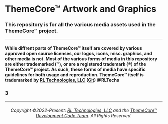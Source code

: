 # ThemeCore™ Artwork and Graphics

### This repository is for all the various media assets used in the ThemeCore™ project.

---

 #### While diffrent parts of ThemeCore™ itself are covered by various approved open source licenses, our logos, icons, misc. graphics, and other media is not. Most of the various forms of media in this repository are either trademarked (™), or are a registered trademark (®) of the ThemeCore™ project. As such, these forms of media have specific guidelines for both usage and reproduction. ThemeCore™ itself is trademarked by [RL Technologies, LLC](https://rltechsllc.com) ([Git](https://github.com/RLTechs)) @RLTechs
####  

### 3
---
###### <p align="center"> Copyright ©2022-Present: [RL Technologies, LLC](https://rltechs.com) and the [ThemeCore™ Development Code Team](mailto:codeteam@themecore.org). All Rights Reserved. </p>
